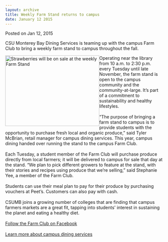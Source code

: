 ```yaml
---
layout: archive
title: Weekly Farm Stand returns to campus
date: January 12 2015
---
```





<span class="date">Posted on Jan 12, 2015    </span>
<p>CSU Monterey Bay Dining Services is teaming up with the campus
Farm Club to bring a weekly farm stand to campus throughout the
fall.</p>
<p><img alt="Strawberries will be on sale at the weekly Farm Stand" src="http://news.csumb.edu/sites/default/files/65/attachments/news/images/strawerries.jpg" style="width:300px; height:225px; float:left">Operating near the
library from 10 a.m. to 2:30 p.m. every Tuesday until late
November, the farm stand is open to the campus community and the
community-at-large. It&#x2019;s part of a commitment to sustainability and
healthy lifestyles.<br>
<br>
&#x201C;The purpose of bringing a farm stand to campus is to provide
students with the opportunity to purchase fresh local and organic
produce,&#x201D; said Tyler McBrian, retail manager for campus dining
services. This year, campus dining handed over running the stand to
the campus Farm Club.<br>
<br>
Each Tuesday, a student member of the Farm Club will purchase
produce directly from local farmers; it will be delivered to campus
for sale that day at the stand.&#x2028;&#x201C;We plan to pick different growers
to feature at the stand, with their stories and recipes using
produce that we&#x2019;re selling,&#x201D; said Stephanie Yee, a member of the
Farm Club.<br>
<br>
Students can use their meal plan to pay for their produce by
purchasing vouchers at Peet&#x2019;s. Customers can also pay with
cash.<br>
<br>
CSUMB joins a growing number of colleges that are finding that
campus farmers markets are a great fit, tapping into students&apos;
interest in sustaining the planet and eating a healthy diet.<br>
<br>
<a href="https://www.facebook.com/CSUMBFARMclub?hc_location=timeline" rel="nofollow">Follow the Farm Club on Facebook</a><br>
<br>
<a href="https://csumb.sodexomyway.com" rel="nofollow">Learn more
about campus dining services</a><br>
<br>
&#xA0;</br></br></br></br></br></br></br></br></br></br></br></br></br></br></img></p>





